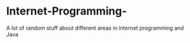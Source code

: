 # Internet-Programming-
A lot of random stuff about different areas in internet programming and Java
